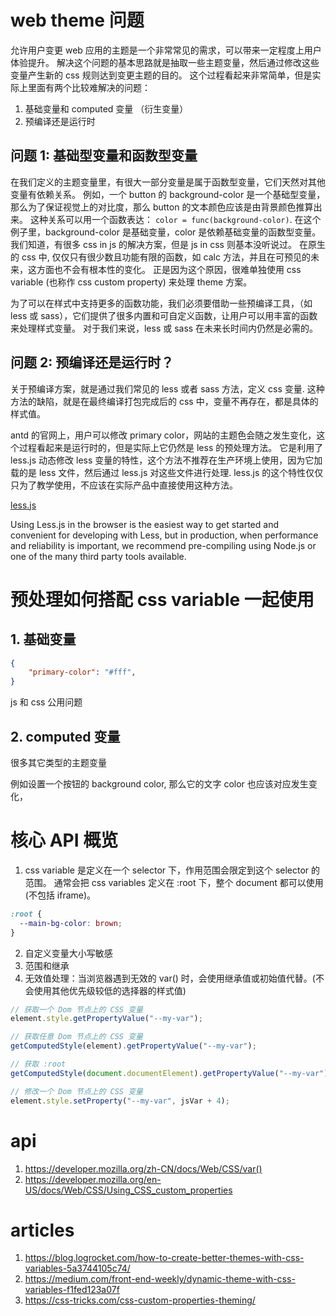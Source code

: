 
# web theme 问题
允许用户变更 web 应用的主题是一个非常常见的需求，可以带来一定程度上用户体验提升。
解决这个问题的基本思路就是抽取一些主题变量，然后通过修改这些变量产生新的 css 规则达到变更主题的目的。
这个过程看起来非常简单，但是实际上里面有两个比较难解决的问题：
1. 基础变量和 computed 变量 （衍生变量） 
2. 预编译还是运行时

## 问题 1: 基础型变量和函数型变量
在我们定义的主题变量里，有很大一部分变量是属于函数型变量，它们天然对其他变量有依赖关系。
例如，一个 button 的 background-color 是一个基础型变量，那么为了保证视觉上的对比度，那么 button 的文本颜色应该是由背景颜色推算出来。
这种关系可以用一个函数表达： `color = func(background-color)`.
在这个例子里，background-color 是基础变量，color 是依赖基础变量的函数型变量。 
我们知道，有很多 css in js 的解决方案，但是 js in css 则基本没听说过。
在原生的 css 中, 仅仅只有很少数且功能有限的函数，如 calc 方法，并且在可预见的未来，这方面也不会有根本性的变化。 
正是因为这个原因，很难单独使用 css variable (也称作 css custom property) 来处理 theme 方案。

为了可以在样式中支持更多的函数功能，我们必须要借助一些预编译工具，（如 less 或 sass），它们提供了很多内置和可自定义函数，让用户可以用丰富的函数来处理样式变量。
对于我们来说，less 或 sass 在未来长时间内仍然是必需的。

## 问题 2: 预编译还是运行时？
关于预编译方案，就是通过我们常见的 less 或者 sass 方法，定义 css 变量. 
这种方法的缺陷，就是在最终编译打包完成后的 css 中，变量不再存在，都是具体的样式值。

antd 的官网上，用户可以修改 primary color，网站的主题色会随之发生变化，这个过程看起来是运行时的，但是实际上它仍然是 less 的预处理方法。
它是利用了 less.js 动态修改 less 变量的特性，这个方法不推荐在生产环境上使用，因为它加载的是 less 文件，然后通过 less.js 对这些文件进行处理.
less.js 的这个特性仅仅只为了教学使用，不应该在实际产品中直接使用这种方法。

[less.js](https://lesscss.org/usage/)
>>
  Using Less.js in the browser is the easiest way to get started and convenient for developing with Less, but in production, when performance and reliability is important, we recommend pre-compiling using Node.js or one of the many third party tools available.




# 预处理如何搭配 css variable 一起使用



## 1. 基础变量

```json
{
    "primary-color": "#fff",
}
```


js 和 css 公用问题




## 2. computed 变量
很多其它类型的主题变量


例如设置一个按钮的 background color, 那么它的文字 color 也应该对应发生变化，













# 核心 API 概览

1. css variable 是定义在一个 selector 下，作用范围会限定到这个 selector 的范围。
通常会把 css variables 定义在 :root 下，整个 document 都可以使用 (不包括 iframe)。
```css
:root {
  --main-bg-color: brown;
}
```
2. 自定义变量大小写敏感
3. 范围和继承
4. 无效值处理：当浏览器遇到无效的 var() 时，会使用继承值或初始值代替。(不会使用其他优先级较低的选择器的样式值)

```js
// 获取一个 Dom 节点上的 CSS 变量
element.style.getPropertyValue("--my-var");

// 获取任意 Dom 节点上的 CSS 变量
getComputedStyle(element).getPropertyValue("--my-var");

// 获取 :root
getComputedStyle(document.documentElement).getPropertyValue("--my-var");

// 修改一个 Dom 节点上的 CSS 变量
element.style.setProperty("--my-var", jsVar + 4);

```



# api
1. https://developer.mozilla.org/zh-CN/docs/Web/CSS/var()
2. https://developer.mozilla.org/en-US/docs/Web/CSS/Using_CSS_custom_properties


# articles
1. https://blog.logrocket.com/how-to-create-better-themes-with-css-variables-5a3744105c74/
2. https://medium.com/front-end-weekly/dynamic-theme-with-css-variables-f1fed123a07f
3. https://css-tricks.com/css-custom-properties-theming/


